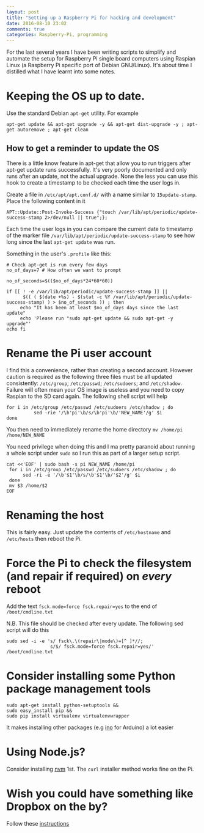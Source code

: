 ```yaml
---
layout: post
title: "Setting up a Raspberry Pi for hacking and development"
date: 2016-08-10 23:02
comments: true
categories: Raspberry-Pi, programming
---
```


For the last several years I have been writing scripts to simplify and automate the setup for Raspberry Pi single board computers using Raspian Linux (a Raspberry Pi specific port of Debian GNU/Linux). It's about time I distilled what I have learnt into some notes.

# Keeping the OS up to date.

Use the standard Debian `apt-get` utility. For example

`apt-get update && apt-get upgrade -y && apt-get dist-upgrade -y ; apt-get autoremove ; apt-get clean`

## How to get a reminder to update the OS

There is a little know feature in apt-get that allow you to run triggers after apt-get update runs successfully. It's very poorly documented and only runs after an update, not the actual upgrade. None the less you can use this hook to create a timestamp to be checked each time the user logs in.

Create a file in `/etc/apt/apt.conf.d/` with a name similar to `15update-stamp`. Place the following content in it

    APT::Update::Post-Invoke-Success {"touch /var/lib/apt/periodic/update-success-stamp 2>/dev/null || true";};

Each time the user logs in you can compare the current date to timestamp of the marker file `/var/lib/apt/periodic/update-success-stamp` to see how long since the last `apt-get update` was run.

Something in the user's `.profile` like this:

```shell
# Check apt-get is run every few days
no_of_days=7 # How often we want to prompt

no_of_seconds=$(($no_of_days*24*60*60))

if [[ ! -e /var/lib/apt/periodic/update-success-stamp ]] ||
      $(( ( $(date +%s) - $(stat -c %Y /var/lib/apt/periodic/update-success-stamp) ) > $no_of_seconds )) ; then
     echo "It has been at least $no_of_days days since the last update"
     echo 'Please run "sudo apt-get update && sudo apt-get -y upgrade"'
echo fi
```

# Rename the Pi user account

I find this a convenience, rather than creating a second account. However caution is required as the following three files must be all updated consistently: `/etc/group`; `/etc/passwd`; `/etc/sudoers`; and `/etc/shadow`. Failure will often mean your OS image is useless and you need to copy Raspian to the SD card again. The following shell script will help

```shell
for i in /etc/group /etc/passwd /etc/sudoers /etc/shadow ; do
          sed -rie '/\b'pi'\b/s/\b'pi'\b/'NEW_NAME'/g' $i
done
```
You then need to immediately rename the home directory `mv /home/pi /home/NEW_NAME`

You need privilege when doing this and I ma pretty paranoid about running a whole script under `sudo` so I run this as part of a larger setup script.

```shell
cat <<'EOF' | sudo bash -s pi NEW_NAME /home/pi
 for i in /etc/group /etc/passwd /etc/sudoers /etc/shadow ; do
      sed -ri -e '/\b'$1'\b/s/\b'$1'\b/'$2'/g' $i
 done
 mv $3 /home/$2
EOF
```

# Renaming the host

This is fairly easy. Just update the contents of `/etc/hostname` and `/etc/hosts` then reboot the Pi.

# Force the Pi to check the filesystem (and repair if required) on _every_ reboot

Add the text `fsck.mode=force fsck.repair=yes` to the end of `/boot/cmdline.txt`

N.B. This file should be checked after every update. The following sed script will do this

```shell
sudo sed -i -e 's/ fsck\.\(repair\|mode\)=[^ ]*//;
                s/$/ fsck.mode=force fsck.repair=yes/' /boot/cmdline.txt
```
# Consider installing some Python package management tools

```shell
sudo apt-get install python-setuptools &&
sudo easy_install pip &&
sudo pip install virtualenv virtualenvwrapper
```

It makes installing other packages (e.g [ino](http://inotool.org/) for Arduino) a lot easier

# Using Node.js?

Consider installing [nvm](https://github.com/creationix/nvm) 1st. The `curl` installer method works fine on the Pi.

# Wish you could have something like Dropbox on the by?

Follow these [instructions](https://github.com/makerdayprojects/makerdayprojects.github.io/wiki/SetupNotes#cloud-storage-for-raspberry-pi)
